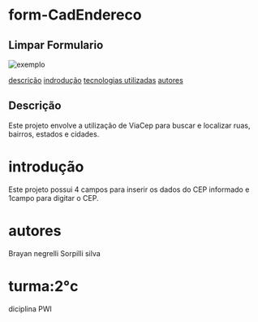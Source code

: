 # form-CadEndereco

## Limpar Formulario

![exemplo](vdi/Gravando-2024-10-04-072711.gif)

[descrição](#descrição)
[indrodução](#introdução)
[tecnologias utilizadas](#tecnologias_utilizadas)
[autores](#autores)


## Descrição
Este projeto envolve a utilização de ViaCep para buscar e localizar ruas, bairros, estados e cidades.

# introdução
Este projeto possui 4 campos para inserir os dados do CEP informado e 1campo para digitar o CEP.

# autores 
Brayan negrelli Sorpilli silva


# turma:2°c
diciplina PWI